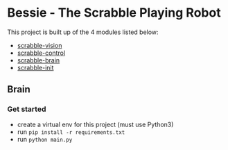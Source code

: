 # Bessie - The Scrabble Playing Robot

This project is built up of the 4 modules listed below:
* [scrabble-vision](https://github.com/francescov1/scrabble-vision)
* [scrabble-control](https://github.com/francescov1/scrabble-control)
* [scrabble-brain](https://github.com/francescov1/scrabble-brain)
* [scrabble-init](https://github.com/francescov1/scrabble-init)

## Brain

### Get started

* create a virtual env for this project (must use Python3)
* run `pip install -r requirements.txt`
* run `python main.py`
